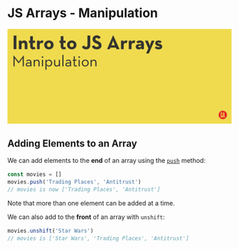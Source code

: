 # JS Arrays - Manipulation

![JS arrays manipulation hero image](./assets/hero.png)

## Adding Elements to an Array

We can add elements to the **end** of an array using the [`push`](https://developer.mozilla.org/en-US/docs/Web/JavaScript/Reference/Global_Objects/Array/push) method:

```jsx
const movies = []
movies.push('Trading Places', 'Antitrust')
// movies is now ['Trading Places', 'Antitrust']
```

Note that more than one element can be added at a time.

We can also add to the **front** of an array with `unshift`:

```jsx
movies.unshift('Star Wars')
// movies is ['Star Wars', 'Trading Places', 'Antitrust']
```